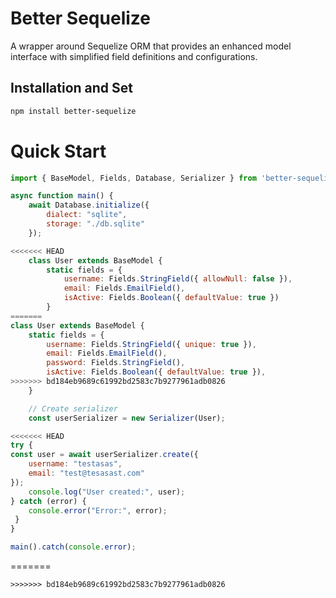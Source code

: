 # Better Sequelize

A wrapper around Sequelize ORM that provides an enhanced model interface with simplified field definitions and configurations.

## Installation and Set

```bash
npm install better-sequelize
```

# Quick Start
```js
import { BaseModel, Fields, Database, Serializer } from 'better-sequelize'

async function main() {
    await Database.initialize({
        dialect: "sqlite",
        storage: "./db.sqlite"
    });

<<<<<<< HEAD
    class User extends BaseModel {
        static fields = {
            username: Fields.StringField({ allowNull: false }),
            email: Fields.EmailField(),
            isActive: Fields.Boolean({ defaultValue: true })
        }
=======
class User extends BaseModel {
    static fields = {
        username: Fields.StringField({ unique: true }),
        email: Fields.EmailField(),
        password: Fields.StringField(),
        isActive: Fields.Boolean({ defaultValue: true }),
>>>>>>> bd184eb9689c61992bd2583c7b9277961adb0826
    }

    // Create serializer
    const userSerializer = new Serializer(User);

<<<<<<< HEAD
try {
const user = await userSerializer.create({
    username: "testasas",
    email: "test@tesasast.com"
});
    console.log("User created:", user);
} catch (error) {
    console.error("Error:", error);
 }
}

main().catch(console.error);
```
=======
```
>>>>>>> bd184eb9689c61992bd2583c7b9277961adb0826
